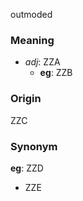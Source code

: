 outmoded
### Meaning
+ _adj_: ZZA
    + __eg__: ZZB

### Origin

ZZC

### Synonym

__eg__: ZZD

+ ZZE


